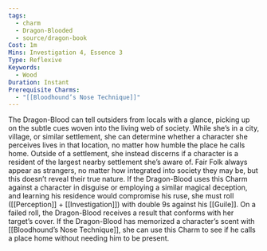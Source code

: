 ```yaml
---
tags:
  - charm
  - Dragon-Blooded
  - source/dragon-book
Cost: 1m
Mins: Investigation 4, Essence 3
Type: Reflexive
Keywords:
  - Wood
Duration: Instant
Prerequisite Charms:
  - "[[Bloodhound’s Nose Technique]]"
---
```

The Dragon-Blood can tell outsiders from locals with a glance, picking up on the subtle cues woven into the living web of society. While she’s in a city, village, or similar settlement, she can determine whether a character she perceives lives in that location, no matter how humble the place he calls home. Outside of a settlement, she instead discerns if a character is a resident of the largest nearby settlement she’s aware of. Fair Folk always appear as strangers, no matter how integrated into society they may be, but this doesn’t reveal their true nature. If the Dragon-Blood uses this Charm against a character in disguise or employing a similar magical deception, and learning his residence would compromise his ruse, she must roll ([[Perception]] + [[Investigation]]) with double 9s against his [[Guile]]. On a failed roll, the Dragon-Blood receives a result that conforms with her target’s cover. If the Dragon-Blood has memorized a character’s scent with [[Bloodhound’s Nose Technique]], she can use this Charm to see if he calls a place home without needing him to be present.